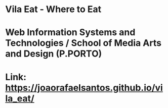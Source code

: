 # Vila Eat - Where to Eat 
# Web Information Systems and Technologies / School of Media Arts and Design (P.PORTO)
# Link: https://joaorafaelsantos.github.io/vila_eat/
